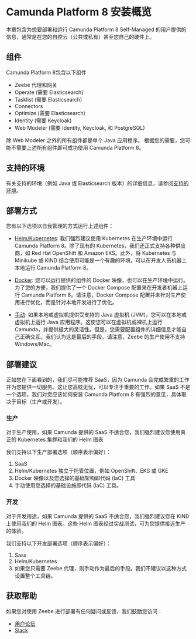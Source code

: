 <!--
https://docs.camunda.io/docs/self-managed/platform-deployment/overview/
 -->

# Camunda Platform 8 安装概览

本章包含为想要部署和运行 Camunda Platform 8 Self-Managed 的​​用户提供的信息，通常是在您的自控云（公共或私有）甚至您自己的硬件上。

## 组件

Camunda Platform 8包含以下组件
- Zeebe 代理和网关
- Operate (需要 Elasticsearch)
- Tasklist (需要 Elasticsearch)
- Connectors
- Optimize (需要 Elasticsearch)
- Identity (需要 Keycloak)
- Web Modeler (需要 Identity, Keycloak, 和 PostgreSQL)

除 Web Modeler 之外的所有组件都是单个 Java 应用程序。
根据您的需要，您可能不需要上述所有组件即可成功使用 Camunda Platform 8。

## 支持的环境
有关支持的环境（例如 Java 或 Elasticsearch 版本）的详细信息，请参阅[支持的环境](/reference/supported-environments)。

## 部署方式

您有以下选项以自我管理的方式运行上述组件：
- [Helm/Kubernetes](/self-managed/platform-deployment/helm-kubernetes/overview/): 我们强烈建议使用 Kubernetes 在生产环境中运行 Camunda Platform 8。除了现有的 Kubernetes，我们还正式支持各种供应商，如 Red Hat OpenShift 和 Amazon EKS。此外，将 Kubernetes 与 Minikube 或 KIND 结合使用可能是一个有趣的环境，可以在开发人员机器上本地运行 Camunda Platform 8。

- [Docker](/self-managed/platform-deployment/docker/): 您可以运行提供的组件的 Docker 映像，也可以在生产环境中运行。为了您的方便，我们提供了一个 Docker Compose 配置来在开发者机器上运行 Camunda Platform 8。请注意，Docker Compose 配置并未针对生产使用进行优化，而是针对本地开发进行了优化。

- [手动](/self-managed/platform-deployment/manual/): 如果本地或虚拟机提供受支持的 Java 虚拟机 (JVM)，您可以在本地或虚拟机上运行 Java 应用程序。这使您可以在虚拟机或裸机上运行 Camunda，并提供极大的灵活性。但是，您需要配置组件的详细信息才能自己正确交互。我们认为这是最后的手段。请注意，Zeebe 的生产使用不支持 Windows/Mac。

## 部署建议

正如您在下面看到的，我们尽可能推荐 SaaS，因为 Camunda 会完成繁重的工作并为您提供一切服务。这让您高枕无忧，可以专注于重要的工作。如果 SaaS 不是一个选项，我们对您应该如何安装 Camunda Platform 8 有强烈的意见，具体取决于目标（生产或开发）。

### 生产

对于生产使用，如果 Camunda 提供的 SaaS 不适合您，我们强烈建议您使用真正的 Kubernetes 集群和我们的 Helm 图表

我们支持以下生产部署选项（顺序表示偏好）：

1. SaaS
2. Helm/Kubernetes 独立于托管位置，例如 OpenShift、EKS 或 GKE
3. Docker 映像以及您选择的基础架构即代码 (IaC) 工具
4. 手动使用您选择的基础设施即代码 (IaC) 工具。

### 开发

对于开发用途，如果 Camunda 提供的 SaaS 不适合您，我们强烈建议您在 KIND 上使用我们的 Helm 图表。这些 Helm 图表经过实战测试，可为您提供接近生产的体验。

我们支持以下开发部署选项（顺序表示偏好）：
1. Sass
2. Helm/Kubernetes
3. 如果您只需要 Zeebe 代理，则手动作为最后的手段。我们不建议以这种方式设置整个工具链。

## 获取帮助

如果您对使用 Zeebe 进行部署有任何疑问或反馈，我们鼓励您访问：

- [用户论坛](https://forum.camunda.io/)
- [Slack](https://camunda-slack-invite.herokuapp.com/)

